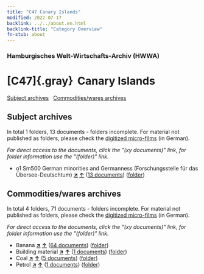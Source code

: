 ```yaml
---
title: "C47 Canary Islands"
modified: 2022-07-17
backlink: ../../about.en.html
backlink-title: "Category Overview"
fn-stub: about
---
```


### Hamburgisches Welt-Wirtschafts-Archiv (HWWA)

# [C47]{.gray}&#8201; Canary Islands&#160; 





[Subject archives](#subject-archives) &#160; [Commodities/wares archives](#commoditieswares-archive)




## Subject archives







In total 1 folders, 13 documents - folders incomplete.
For material not published as folders, please check the [digitized micro-films](/film/h1_sh.de.html) (in German).

_For direct access to the documents, click the "(xy documents)" link, for folder information use the "(folder)" link._


  - o1 Sm500 German minorities and Germanness (Forschungsstelle für das Übersee-Deutschtum) [**&nearr;**](../../../subject/i/145911/about.en.html "German minorities and Germanness (Forschungsstelle für das Übersee-Deutschtum) (all over the world)") [**&uarr;**](../../../subject/about.en.html#o1_Sm500 "Subject category system") (<a href="https://pm20.zbw.eu/iiifview/folder/sh/141395,145911" title="about: Canary Islands : German minorities and Germanness (Forschungsstelle für das Übersee-Deutschtum)" target="_blank">13 documents</a>) ([folder](../../../../folder/sh/1413xx/141395/1459xx/145911/about.en.html))







## Commodities/wares archives









In total 4 folders, 71 documents - folders incomplete.
For material not published as folders, please check the [digitized micro-films](/film/h1_wa.de.html) (in German).

_For direct access to the documents, click the "(xy documents)" link, for folder information use the "(folder)" link._


- Banana [**&nearr;**](../../../ware/i/142038/about.en.html "Banana (xXX all over the world)") [**&uarr;**](../../../ware/about.en.html#PLW04-Bn "Ware category system") (<a href="https://pm20.zbw.eu/iiifview/folder/wa/142038,141395" title="about: Banana : Canary Islands" target="_blank">64 documents</a>) ([folder](../../../../folder/wa/1420xx/142038/1413xx/141395/about.en.html))
- Building material [**&nearr;**](../../../ware/i/142086/about.en.html "Building material (xXX all over the world)") [**&uarr;**](../../../ware/about.en.html#PID22-Bs "Ware category system") (<a href="https://pm20.zbw.eu/iiifview/folder/wa/142086,141395" title="about: Building material : Canary Islands" target="_blank">1 documents</a>) ([folder](../../../../folder/wa/1420xx/142086/1413xx/141395/about.en.html))
- Coal [**&nearr;**](../../../ware/i/143120/about.en.html "Coal (xXX all over the world)") [**&uarr;**](../../../ware/about.en.html#PRB02.01 "Ware category system") (<a href="https://pm20.zbw.eu/iiifview/folder/wa/143120,141395" title="about: Coal : Canary Islands" target="_blank">5 documents</a>) ([folder](../../../../folder/wa/1431xx/143120/1413xx/141395/about.en.html))
- Petrol [**&nearr;**](../../../ware/i/142108/about.en.html "Petrol (xXX all over the world)") [**&uarr;**](../../../ware/about.en.html#PID13.02-Ks02 "Ware category system") (<a href="https://pm20.zbw.eu/iiifview/folder/wa/142108,141395" title="about: Petrol : Canary Islands" target="_blank">1 documents</a>) ([folder](../../../../folder/wa/1421xx/142108/1413xx/141395/about.en.html))




